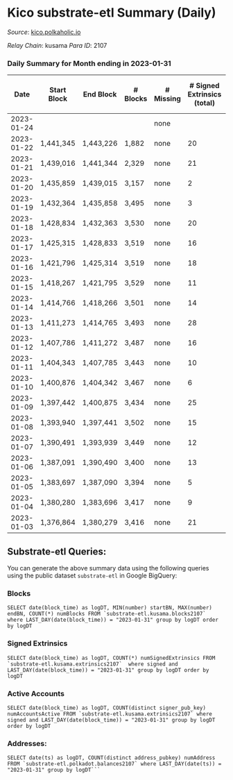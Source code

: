 # Kico substrate-etl Summary (Daily)

_Source_: [kico.polkaholic.io](https://kico.polkaholic.io)

*Relay Chain*: kusama
*Para ID*: 2107



### Daily Summary for Month ending in 2023-01-31


| Date | Start Block | End Block | # Blocks | # Missing | # Signed Extrinsics (total) | # Active Accounts | # Addresses with Balances | # Events | # Transfers | # XCM Transfers In | # XCM Transfers Out |
| ---- | ----------- | --------- | -------- | --------- | --------------------------- | ----------------- | ------------------------- | -------- | ----------- | ------------------ | ------------------- |
| 2023-01-24 |  |  |  | none  |  | 1 |  |  |   |   |   |
| 2023-01-22 | 1,441,345 | 1,443,226 | 1,882 | none  | 20 | 8 |  | 13,314 | 25  |   | 1 ($0.20) |
| 2023-01-21 | 1,439,016 | 1,441,344 | 2,329 | none  | 21 | 8 |  | 16,462 | 27  | 1  | 2 ($630.19) |
| 2023-01-20 | 1,435,859 | 1,439,015 | 3,157 | none  | 2 | 1 |  | 22,111 | 1  |   |   |
| 2023-01-19 | 1,432,364 | 1,435,858 | 3,495 | none  | 3 | 2 |  | 24,487 | 2  |   |   |
| 2023-01-18 | 1,428,834 | 1,432,363 | 3,530 | none  | 20 | 6 |  | 24,846 | 22  |   | 3 ($40.94) |
| 2023-01-17 | 1,425,315 | 1,428,833 | 3,519 | none  | 16 | 6 |  | 24,750 | 18  | 2 ($449.17) | 1 ($434.50) |
| 2023-01-16 | 1,421,796 | 1,425,314 | 3,519 | none  | 18 | 7 |  | 24,748 | 19  |   | 1 ($2.48) |
| 2023-01-15 | 1,418,267 | 1,421,795 | 3,529 | none  | 11 | 3 |  | 24,776 | 11  |   |   |
| 2023-01-14 | 1,414,766 | 1,418,266 | 3,501 | none  | 14 | 7 |  | 24,596 | 12  | 1 ($425.60) | 2 ($453.54) |
| 2023-01-13 | 1,411,273 | 1,414,765 | 3,493 | none  | 28 | 5 |  | 24,654 | 41  |   |   |
| 2023-01-12 | 1,407,786 | 1,411,272 | 3,487 | none  | 16 | 7 |  | 24,524 | 20  |   |   |
| 2023-01-11 | 1,404,343 | 1,407,785 | 3,443 | none  | 10 | 5 |  | 24,161 | 9  |   |   |
| 2023-01-10 | 1,400,876 | 1,404,342 | 3,467 | none  | 6 | 4 |  | 24,311 | 4  | 1 ($374.90) | 1 ($304.06) |
| 2023-01-09 | 1,397,442 | 1,400,875 | 3,434 | none  | 25 | 8 |  | 24,215 | 34  |   |   |
| 2023-01-08 | 1,393,940 | 1,397,441 | 3,502 | none  | 15 | 6 | 27,005 | 24,620 | 19  |   |   |
| 2023-01-07 | 1,390,491 | 1,393,939 | 3,449 | none  | 12 | 5 | 27,005 | 24,206 | 8  |   | 2 ($82.58) |
| 2023-01-06 | 1,387,091 | 1,390,490 | 3,400 | none  | 13 | 6 |  | 23,893 | 16  |   |   |
| 2023-01-05 | 1,383,697 | 1,387,090 | 3,394 | none  | 5 | 3 | 27,006 | 23,791 | 5  |   |   |
| 2023-01-04 | 1,380,280 | 1,383,696 | 3,417 | none  | 9 | 4 |  | 23,979 | 9  |   |   |
| 2023-01-03 | 1,376,864 | 1,380,279 | 3,416 | none  | 21 | 8 |  | 24,075 | 28  | 2 ($3.85) | 1 ($1.78) |

## Substrate-etl Queries:
You can generate the above summary data using the following queries using the public dataset `substrate-etl` in Google BigQuery:


### Blocks
```
SELECT date(block_time) as logDT, MIN(number) startBN, MAX(number) endBN, COUNT(*) numBlocks FROM `substrate-etl.kusama.blocks2107`  where LAST_DAY(date(block_time)) = "2023-01-31" group by logDT order by logDT
```


### Signed Extrinsics
```
SELECT date(block_time) as logDT, COUNT(*) numSignedExtrinsics FROM `substrate-etl.kusama.extrinsics2107`  where signed and LAST_DAY(date(block_time)) = "2023-01-31" group by logDT order by logDT
```


### Active Accounts
```
SELECT date(block_time) as logDT, COUNT(distinct signer_pub_key) numAccountsActive FROM `substrate-etl.kusama.extrinsics2107` where signed and LAST_DAY(date(block_time)) = "2023-01-31" group by logDT order by logDT
```


### Addresses:
```
SELECT date(ts) as logDT, COUNT(distinct address_pubkey) numAddress FROM `substrate-etl.polkadot.balances2107` where LAST_DAY(date(ts)) = "2023-01-31" group by logDT```

